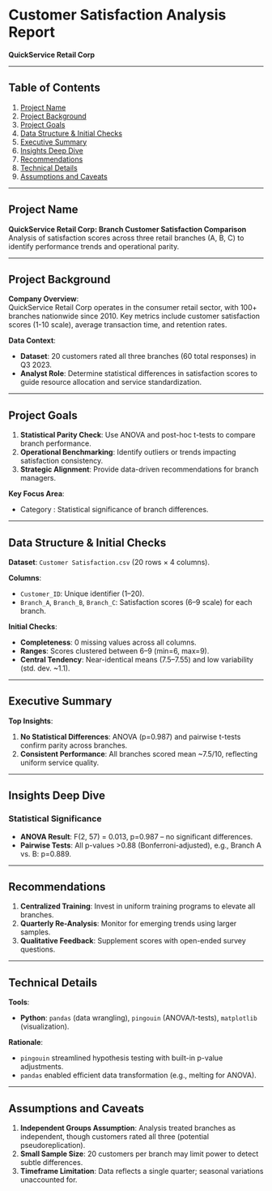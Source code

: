 # Customer Satisfaction Analysis Report  
**QuickService Retail Corp**  

---

## Table of Contents  
1. [Project Name](#project-name)  
2. [Project Background](#project-background)  
3. [Project Goals](#project-goals)  
4. [Data Structure & Initial Checks](#data-structure--initial-checks)  
5. [Executive Summary](#executive-summary)  
6. [Insights Deep Dive](#insights-deep-dive)  
7. [Recommendations](#recommendations)  
8. [Technical Details](#technical-details)  
9. [Assumptions and Caveats](#assumptions-and-caveats)  

---

## Project Name  
**QuickService Retail Corp: Branch Customer Satisfaction Comparison**  
Analysis of satisfaction scores across three retail branches (A, B, C) to identify performance trends and operational parity.  

---

## Project Background  
**Company Overview**:  
QuickService Retail Corp operates in the consumer retail sector, with 100+ branches nationwide since 2010. Key metrics include customer satisfaction scores (1-10 scale), average transaction time, and retention rates.  

**Data Context**:  
- **Dataset**: 20 customers rated all three branches (60 total responses) in Q3 2023.  
- **Analyst Role**: Determine statistical differences in satisfaction scores to guide resource allocation and service standardization.  

---

## Project Goals  
1. **Statistical Parity Check**: Use ANOVA and post-hoc t-tests to compare branch performance.  
2. **Operational Benchmarking**: Identify outliers or trends impacting satisfaction consistency.  
3. **Strategic Alignment**: Provide data-driven recommendations for branch managers.  

**Key Focus Area**:  
- Category : Statistical significance of branch differences.  
 

---

## Data Structure & Initial Checks  
**Dataset**: `Customer Satisfaction.csv` (20 rows × 4 columns).  

**Columns**:  
- `Customer_ID`: Unique identifier (1–20).  
- `Branch_A`, `Branch_B`, `Branch_C`: Satisfaction scores (6–9 scale) for each branch.  

**Initial Checks**:  
- **Completeness**: 0 missing values across all columns.  
- **Ranges**: Scores clustered between 6–9 (min=6, max=9).  
- **Central Tendency**: Near-identical means (7.5–7.55) and low variability (std. dev. ~1.1).  

---

## Executive Summary  
**Top Insights**:  
1. **No Statistical Differences**: ANOVA (p=0.987) and pairwise t-tests confirm parity across branches.  
2. **Consistent Performance**: All branches scored mean ~7.5/10, reflecting uniform service quality.  


---

## Insights Deep Dive  

### Statistical Significance  
- **ANOVA Result**: F(2, 57) = 0.013, p=0.987 – no significant differences.  
- **Pairwise Tests**: All p-values >0.88 (Bonferroni-adjusted), e.g., Branch A vs. B: p=0.889.  

---

## Recommendations  
1. **Centralized Training**: Invest in uniform training programs to elevate all branches.  
2. **Quarterly Re-Analysis**: Monitor for emerging trends using larger samples.  
3. **Qualitative Feedback**: Supplement scores with open-ended survey questions.  

---

## Technical Details  
**Tools**:  
- **Python**: `pandas` (data wrangling), `pingouin` (ANOVA/t-tests), `matplotlib` (visualization).  

**Rationale**:  
- `pingouin` streamlined hypothesis testing with built-in p-value adjustments.  
- `pandas` enabled efficient data transformation (e.g., melting for ANOVA).  

---

## Assumptions and Caveats  
1. **Independent Groups Assumption**: Analysis treated branches as independent, though customers rated all three (potential pseudoreplication).  
2. **Small Sample Size**: 20 customers per branch may limit power to detect subtle differences.  
3. **Timeframe Limitation**: Data reflects a single quarter; seasonal variations unaccounted for.  
